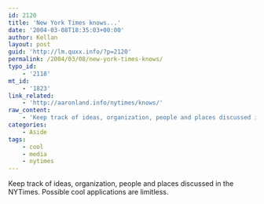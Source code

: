 ```yaml
---
id: 2120
title: 'New York Times knows...'
date: '2004-03-08T18:35:03+00:00'
author: Kellan
layout: post
guid: 'http://lm.quxx.info/?p=2120'
permalink: /2004/03/08/new-york-times-knows/
typo_id:
    - '2118'
mt_id:
    - '1823'
link_related:
    - 'http://aaronland.info/nytimes/knows/'
raw_content:
    - 'Keep track of ideas, organization, people and places discussed in the NYTimes.  Possible cool applications are limitless.'
categories:
    - Aside
tags:
    - cool
    - media
    - nytimes
---
```


Keep track of ideas, organization, people and places discussed in the NYTimes. Possible cool applications are limitless.